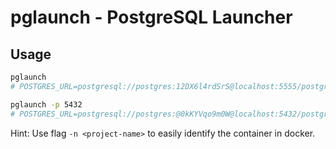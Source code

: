 # pglaunch - PostgreSQL Launcher

## Usage

```sh
pglaunch
# POSTGRES_URL=postgresql://postgres:12DX6l4rdSrS@localhost:5555/postgres

pglaunch -p 5432
# POSTGRES_URL=postgresql://postgres:@0kKYVqo9m0W@localhost:5432/postgres
```

Hint: Use flag `-n <project-name>` to easily identify the container in docker.
